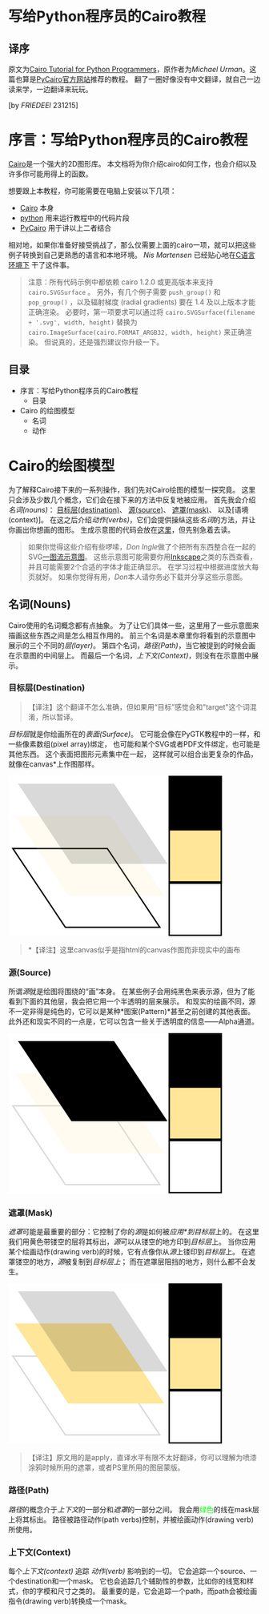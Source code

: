# 写给Python程序员的Cairo教程
## 译序
原文为[Cairo Tutorial for Python Programmers](https://www.tortall.net/mu/wiki/CairoTutorial#cairo-tutorial-for-python-programmers)，原作者为*Michael Urman*。这篇也算是[PyCairo官方网站](https://pycairo.readthedocs.io/en/latest/resources.html)推荐的教程。
翻了一圈好像没有中文翻译，就自己一边读来学，一边翻译来玩玩。

\[by *FRIEDEEl* 231215\]

# 序言：写给Python程序员的Cairo教程
[Cairo](https://cairographics.org/)是一个强大的2D图形库。
本文档将为你介绍cairo如何工作，也会介绍以及许多你可能用得上的函数。

想要跟上本教程，你可能需要在电脑上安装以下几项：
- [Cairo](https://cairographics.org/snapshots/) 本身
- [python](https://www.python.org/downloads/) 用来运行教程中的代码片段
- [PyCairo](https://cairographics.org/snapshots/) 用于讲以上二者结合

相对地，如果你准备好接受挑战了，那么仅需要上面的cairo一项，就可以把这些例子转换到自己更熟悉的语言和本地环境。
*Nis Martensen* 已经贴心地在[C语言环境下](http://cairographics.org/tutorial/) 干了这件事。

> 注意：所有代码示例中都依赖 cairo 1.2.0 或更高版本来支持 `cairo.SVGSurface` 。
> 另外，有几个例子需要 `push_group()` 和 `pop_group()` ，以及辐射梯度 (radial gradients) 要在 1.4 及以上版本才能正确渲染。
> 必要时，第一项要求可以通过将 `cairo.SVGSurface(filename + '.svg', width, height)` 替换为 `cairo.ImageSurface(cairo.FORMAT_ARGB32, width, height)` 来正确渲染。
> 但说真的，还是强烈建议你升级一下。

## 目录
- 序言：写给Python程序员的Cairo教程
  - 目录
- Cairo 的绘图模型
  - 名词
  - 动作

# Cairo的绘图模型
为了解释Cairo接下来的一系列操作，我们先对Cairo绘图的模型一探究竟。
这里只会涉及少数几个概念，它们会在接下来的方法中反复地被应用。
首先我会介绍*名词(nouns)*：
[目标层(destination)]()、
[源(source)]()、
[遮罩(mask)]()、
以及[语境(context)]。 
在这之后介绍*动作(verbs)*，它们会提供操纵这些*名词*的方法，并让你画出你想画的图形。
生成示意图的代码会放在[这里]()，但先别急着去读。

> 如果你觉得这些介绍有些啰嗦，*Don Ingle*做了个把所有东西整合在一起的SVG[一图流示意图]()。
> 这些示意图可能需要你用[Inkscape]()之类的东西查看，并且可能需要2个合适的字体才能正确显示。
> 在学习过程中根据进度放大每页就好。
> 如果你觉得有用，*Don*本人请你务必下载并分享这些示意图。

## 名词(Nouns)
Cairo使用的名词概念都有点抽象。
为了让它们具体一些，这里用了一些示意图来描画这些东西之间是怎么相互作用的。
前三个名词是本章里你将看到的示意图中展示的三个不同的*层(layer)*。
第四个名词，*路径(Path)*，当它被提到的时候会画在示意图的中间层上。
而最后一个名词，*上下文(Context)*，则没有在示意图中展示。

### 目标层(Destination)
> 【译注】这个翻译不怎么准确，但如果用“目标”感觉会和"target"这个词混淆，所以暂译。

*目标层*就是你绘画所在的*表面(Surface)*。
它可能会像在PyGTK教程中的一样，和一些像素数组(pixel array)绑定，
也可能和某个SVG或者PDF文件绑定，也可能是其他东西。
这个表面把图形元素集中在一起，
这样就可以组合出更复杂的作品，就像在canvas\*上作图那样。

![diagram](destination.svg)

> \*【译注】这里canvas似乎是指html的canvas作图而非现实中的画布

### 源(Source)
所谓*源*就是绘图将围绕的“画”本身。
在某些例子会用纯黑色来表示源，但为了能看到下面的其他层，我会把它用一个半透明的层来展示。
和现实的绘画不同，源不一定非得是纯色的，它可以是某种*图案(Pattern)*甚至之前创建的其他表面。
此外还和现实不同的一点是，它可以包含一些关于透明度的信息——Alpha通道。

![diagram](source.svg)

### 遮罩(Mask)
*遮罩*可能是最重要的部分：它控制了你的*源*是如何被*应用\**到*目标层*上的。
在这里我们用黄色带镂空的层将其标出，*源*可以从镂空的地方印到*目标层*上。
当你应用某个绘画动作(drawing verb)的时候，它有点像你从*源*上镂印到*目标层*上。
在遮罩镂空的地方，*源*被复制到*目标层上*；
而在遮罩层阻挡的地方，则什么都不会发生。

![diagram](the-mask.svg)

> 【译注】原文用的是apply，直译水平有限不太好翻译，你可以理解为喷漆涂鸦时候所用的遮罩，或者PS里所用的图层蒙版。

### 路径(Path)
*路径*的概念介于*上下文*的一部分和*遮罩*的一部分之间。
我会用<font color=#00FF00>绿色</font>的线在mask层上将其标出。
路径被路径动作(path verbs)控制，并被绘画动作(drawing verb)所使用。

### 上下文(Context)
每个*上下文(context)* 追踪 *动作(verb)* 影响到的一切。
它会追踪一个source、一个destination和一个mask。
它也会追踪几个辅助性的参数，比如你的线宽和样式，你的字模和尺寸之类的。
最重要的是，它会追踪一个path，而path会被绘画指令(drawing verb)转换成一个mask。